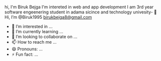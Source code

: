 hi, I'm Biruk Bejga 
I'm intereted in web and app development
I am 3rd year software engeenering student in adama sicince and technology univesity- 👋 Hi, I’m @Biruk1995
birukbejga8@gmail.com
- 👀 I’m interested in ...
- 🌱 I’m currently learning ...
- 💞️ I’m looking to collaborate on ...
- 📫 How to reach me ...
- 😄 Pronouns: ...
- ⚡ Fun fact: ...

<!---
Biruk1995/Biruk1995 is a ✨ special ✨ repository because its `README.md` (this file) appears on your GitHub profile.
You can click the Preview link to take a look at your changes.
--->
